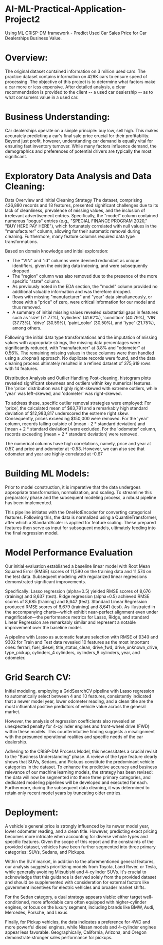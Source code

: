 # AI-ML-Practical-Application-Project2
Using ML CRISP-DM framework - Predict Used Car Sales Price for Car Dealerships Business Value.

# Overview:
The original dataset contained information on 3 million used cars. The practice dataset contains information on 426K cars to ensure speed of processing. The objective of this project is to determine what factors make a car more or less expensive. After detailed analysis, a clear recommendation is provided to the client -- a used car dealership -- as to what consumers value in a used car.

# Business Understanding:
Car dealerships operate on a simple principle: buy low, sell high. This makes accurately predicting a car's final sale price crucial for their profitability. Beyond just profit, however, understanding car demand is equally vital for ensuring fast inventory turnover. While many factors influence demand, the demographics and preferences of potential drivers are typically the most significant.

# Exploratory Data Analysis and Data Cleaning:
Data Overview and Initial Cleaning Strategy
The dataset, comprising 426,880 records and 18 features, presented significant challenges due to its lack of cleanliness, prevalence of missing values, and the inclusion of irrelevant advertisement entries. Specifically, the "model" column contained numerous "bogus" entries (e.g., "SPECIAL FINANCE PROGRAM 2020," "BUY HERE PAY HERE"), which fortunately correlated with null values in the "manufacturer" column, allowing for their automatic removal during cleaning. Furthermore, many feature columns required data type transformations.

Based on domain knowledge and initial exploration:
* The "VIN" and "id" columns were deemed redundant as unique identifiers, given the existing data indexing, and were subsequently dropped.
* The "region" column was also removed due to the presence of the more specific "state" column.
* As previously noted in the EDA section, the "model" column provided no additional valuable information and was therefore dropped.
* Rows with missing "manufacturer" and "year" data simultaneously, or those with a "price" of zero, were critical information for our model and thus removed.
* A summary of initial missing values revealed substantial gaps in features such as 'size' (71.77%), 'cylinders' (41.62%), 'condition' (40.79%), 'VIN' (37.73%), 'drive' (30.59%), 'paint_color' (30.50%), and 'type' (21.75%), among others.

Following the initial data type transformations and the imputation of missing values with appropriate strings, the missing data percentages were significantly reduced, with "manufacturer" at 3.8% and "odometer" at 0.56%. The remaining missing values in these columns were then handled using a .dropna() approach. No duplicate records were found, and the data cleaning process ultimately resulted in a refined dataset of 375,619 rows with 14 features.

Distribution Analysis and Outlier Handling
Post-cleaning, histogram plots revealed significant skewness and outliers within key numerical features. The 'price' distribution was highly right-skewed with extreme outliers, while 'year' was left-skewed, and 'odometer' was right-skewed.

To address these, specific outlier removal strategies were employed:
For 'price', the calculated mean of $83,781 and a remarkably high standard deviation of $12,983,817 underscored the extreme right skew. Consequently, prices exceeding $150,000 were removed.
For the 'year' column, records falling outside of [mean - 2 * standard deviation] and [mean + 2 * standard deviation] were excluded.
For the 'odometer' column, records exceeding [mean + 2 * standard deviation] were removed.

The numerical columns have high correlations, namely, price and year at 0.57, and price and odometer at -0.53. However, we can also see that odometer and year are highly correlated at -0.67

# Building ML Models:
Prior to model construction, it is imperative that the data undergoes appropriate transformation, normalization, and scaling. To streamline this preparatory phase and the subsequent modeling process, a robust pipeline has been implemented.

This pipeline initiates with the OneHotEncoder for converting categorical features. Following this, the data is normalized using a QuantileTransformer, after which a StandardScaler is applied for feature scaling. These prepared features then serve as input for subsequent models, ultimately feeding into the final regression model.

# Model Performance Evaluation
Our initial evaluation established a baseline linear model with Root Mean Squared Error (RMSE) scores of 11,590 on the training data and 11,574 on the test data. Subsequent modeling with regularized linear regressions demonstrated significant improvements.

Specifically:
Lasso regression (alpha=0.5) yielded RMSE scores of 8,676 (training) and 8,637 (test).
Ridge regression (alpha=0.5) achieved RMSE scores of 8,685 (training) and 8,647 (test).
Standard Linear Regression produced RMSE scores of 8,679 (training) and 8,641 (test).
As illustrated in the accompanying charts—which exhibit near-perfect alignment even under magnification—the performance metrics for Lasso, Ridge, and standard Linear Regression are remarkably similar and represent a notable improvement over the baseline model.

A pipeline with Lasso as automatic feature selection with RMSE of 9340 and 9302 for Train and Test data revealed 10 features as the most important ones: ferrari, fuel_diesel, title_status_clean, drive_fwd, drive_unknown_drive, type_pickup, cylinders_4 cylinders, cylinders_8 cylinders, year, and odometer.

# Grid Search CV:
Initial modeling, employing a GridSearchCV pipeline with Lasso regression to automatically select between 4 and 10 features, consistently indicated that a newer model year, lower odometer reading, and a clean title are the most influential positive predictors of vehicle value across the general market.

However, the analysis of regression coefficients also revealed an unexpected penalty for 4-cylinder engines and front-wheel drive (FWD) within these models. This counterintuitive finding suggests a misalignment with the presumed operational realities and specific needs of the car dealership.

Adhering to the CRISP-DM Process Model, this necessitates a crucial revisit to the "Business Understanding" phase. A review of the type feature clearly shows that SUVs, Sedans, and Pickups constitute the predominant vehicle categories in the dataset. To enhance the predictive accuracy and business relevance of our machine learning models, the strategy has been revised: the data will now be segmented into these three primary categories, and dedicated modeling pipelines will be developed and executed for each. Furthermore, during the subsequent data cleaning, it was determined to retain only recent model years by truncating older entries.

# Deployment: 
A vehicle's general price is strongly influenced by its newer model year, lower odometer reading, and a clean title. However, predicting exact pricing becomes more intricate when accounting for diverse vehicle types and specific features. Given the scope of this report and the constraints of the provided dataset, vehicles have been further segmented into three primary categories: SUVs, Sedans, and Pickups.

Within the SUV market, in addition to the aforementioned general features, our analysis suggests prioritizing models from Toyota, Land Rover, or Tesla, while generally avoiding Mitsubishi and 4-cylinder SUVs. It's crucial to acknowledge that this guidance is derived solely from the provided dataset and should be supplemented with consideration for external factors like government incentives for electric vehicles and broader market shifts.

For the Sedan category, a dual strategy appears viable: either target well-conditioned, more affordable cars often equipped with higher-cylinder engines, or focus on the luxury segment, including brands like BMW, Audi, Mercedes, Porsche, and Lexus.

Finally, for Pickup vehicles, the data indicates a preference for 4WD and more powerful diesel engines, while Nissan models and 4-cylinder engines appear less favorable. Geographically, California, Arizona, and Oregon demonstrate stronger sales performance for pickups.
